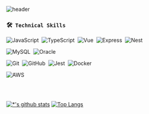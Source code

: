 ![header](https://capsule-render.vercel.app/api?type=waving&color=auto&height=300&section=header&text=Ahn%20Gwangsu&fontSize=90&animation=fadeIn&fontAlignY=38&desc=Back-End%20Developer&descAlignY=55&descAlign=73)


### 🛠 &nbsp;`Technical Skills`
![JavaScript](https://img.shields.io/badge/-JavaScript-05122A?style=flat&logo=JavaScript&color=black)&nbsp;
![TypeScript](https://img.shields.io/badge/-TypeScript-3178C6?style=flat&logo=TypeScript&color=black)&nbsp;
![Vue](https://img.shields.io/badge/-Vue.js-4FC08D?style=flat&logo=Vue.js&logoColor=Vue.js&color=black)&nbsp;
![Express](https://img.shields.io/badge/-Express-05122A?style=flat&logo=Express&logoColor=Express&color=black)&nbsp;
![Nest](https://img.shields.io/badge/-NestJS-E0234E?style=flat&logo=NestJS&logoColor=NestJS&color=black)&nbsp;

![MySQL](https://img.shields.io/badge/-MySQL-4479A1?style=flat&logo=MySQL&logoColor=MySQL&color=black)&nbsp;
![Oracle](https://img.shields.io/badge/-Oracle-4479A1?style=flat&logo=Oracle&logoColor=Oracle&color=black)&nbsp;


![Git](https://img.shields.io/badge/-Git-05122A?style=flat&logo=git&color=black)&nbsp;
![GitHub](https://img.shields.io/badge/-GitHub-05122A?style=flat&logo=github&color=black)&nbsp;
![Jest](https://img.shields.io/badge/-Jest-C21325?style=flat&logo=Jest&color=black)&nbsp;
![Docker](https://img.shields.io/badge/-Docker-2496ED?style=flat&logo=Docker&color=black)&nbsp;


![AWS](https://img.shields.io/badge/-AWS-FF9900?style=flat&logo=AWS&color=black)&nbsp;

<br><br>

[![*'s github stats](https://github-readme-stats.vercel.app/api?username=Ansu-dev&show_icons=true&theme=gruvbox)](https://github.com/Ansu-dev) [![Top Langs](https://github-readme-stats.vercel.app/api/top-langs/?username=Ansu-dev&layout=compact)](https://github.com/Ansu-dev/github-readme-stats)

